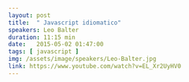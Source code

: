 ```yaml
---
layout: post
title:  " Javascript idiomatico"
speakers: Leo Balter
duration: 11:15 min
date:   2015-05-02 01:47:00
tags: [ javascript ]
img: /assets/image/speakers/Leo-Balter.jpg
link: https://www.youtube.com/watch?v=EL_Xr2UyHV0
---
```

